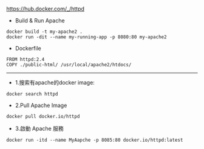 
https://hub.docker.com/_/httpd


* Build & Run Apache
```
docker build -t my-apache2 .
docker run -dit --name my-running-app -p 8080:80 my-apache2
```

* Dockerfile
```
FROM httpd:2.4
COPY ./public-html/ /usr/local/apache2/htdocs/
```

<hr class="hr1"/>

* 1.搜索有apache的docker image:
```
docker search httpd
```

* 2.Pull Apache Image
```
docker pull docker.io/httpd
```
* 3.啟動 Apache 服務

```
docker run -itd --name MyAapche -p 8085:80 docker.io/httpd:latest
```
